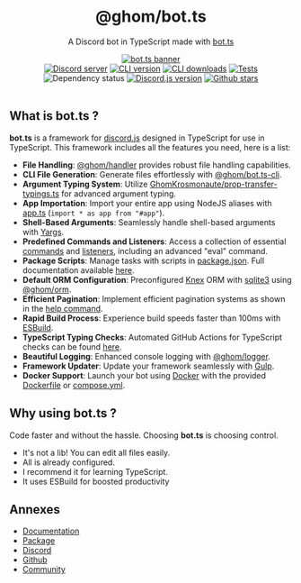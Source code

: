 <div align="center">
  <h1> @ghom/bot.ts </h1><p> A Discord bot in TypeScript made with <a href='https://ghom.gitbook.io/bot-ts/'>bot.ts</a> </p>
  <div class="banner">
    <a href="https://ghom.gitbook.io/bot-ts/">
      <img src="https://raw.githubusercontent.com/bot-ts/docs/master/.gitbook/assets/bot.ts-banner.png" alt="bot.ts banner"/>
    </a>
  </div>
  <div>
    <a href="https://discord.gg/3vC2XWK"><img src="https://img.shields.io/discord/507389389098188820?color=7289da&logo=discord&logoColor=white" alt="Discord server" /></a>
    <a href="https://www.npmjs.com/package/@ghom/bot.ts-cli"><img src="https://img.shields.io/npm/v/@ghom/bot.ts-cli.svg?maxAge=3600" alt="CLI version" /></a>
    <a href="https://www.npmjs.com/package/@ghom/bot.ts-cli"><img src="https://img.shields.io/npm/dm/@ghom/bot.ts-cli.svg?maxAge=3600" alt="CLI downloads" /></a>
    <a href="https://github.com/bot-ts/framework/actions/workflows/tests.native.yml"><img src="https://github.com/bot-ts/framework/actions/workflows/tests.native.yml/badge.svg?branch=master" alt="Tests" /></a>
    <img alt="Dependency status" src="https://img.shields.io/librariesio/github/bot-ts/framework">
    <a href="https://www.npmjs.com/package/discord.js"><img src="https://img.shields.io/npm/v/discord.js?label=discord.js" alt="Discord.js version" /></a>
    <a href="https://github.com/bot-ts/framework"><img alt="Github stars" src="https://img.shields.io/github/stars/bot-ts/framework?color=black&logo=github"></a>
  </div>
</div>

<br/>

## What is bot.ts ?

**bot.ts** is a framework for [discord.js](https://discord.js.org/#/) designed in TypeScript for use in TypeScript. This framework includes all the features you need, here is a list:

- **File Handling**: [@ghom/handler](https://www.npmjs.com/package/@ghom/handler) provides robust file handling capabilities.
- **CLI File Generation**: Generate files effortlessly with [@ghom/bot.ts-cli](https://www.npmjs.com/package/@ghom/bot.ts-cli).
- **Argument Typing System**: Utilize [GhomKrosmonaute/prop-transfer-typings.ts](https://gist.github.com/GhomKrosmonaute/00da4eb3e8ac48a751602288fcf71835) for advanced argument typing.
- **App Importation**: Import your entire app using NodeJS aliases with [app.ts](https://github.com/bot-ts/framework/blob/master/src/app.ts) (`import * as app from "#app"`).
- **Shell-Based Arguments**: Seamlessly handle shell-based arguments with [Yargs](http://yargs.js.org/).
- **Predefined Commands and Listeners**: Access a collection of essential [commands](https://github.com/bot-ts/framework/blob/master/src/commands) and [listeners](https://github.com/bot-ts/framework/blob/master/src/listeners), including an advanced "eval" command.
- **Package Scripts**: Manage tasks with scripts in [package.json](https://github.com/bot-ts/framework/blob/master/package.json). Full documentation available [here](https://ghom.gitbook.io/bot-ts/command-line/overview).
- **Default ORM Configuration**: Preconfigured [Knex](http://knexjs.org/) ORM with [sqlite3](https://www.npmjs.com/package/sqlite3) using [@ghom/orm](https://www.npmjs.com/package/@ghom/orm).
- **Efficient Pagination**: Implement efficient pagination systems as shown in the [help command](https://github.com/bot-ts/framework/blob/master/src/commands/help.native.ts#L34).
- **Rapid Build Process**: Experience build speeds faster than 100ms with [ESBuild](https://esbuild.github.io).
- **TypeScript Typing Checks**: Automated GitHub Actions for TypeScript checks can be found [here](https://github.com/bot-ts/framework/blob/master/.github/workflows/test.yml).
- **Beautiful Logging**: Enhanced console logging with [@ghom/logger](https://www.npmjs.com/package/@ghom/logger).
- **Framework Updater**: Update your framework seamlessly with [Gulp](https://gulpjs.com/).
- **Docker Support**: Launch your bot using [Docker](https://www.docker.com) with the provided [Dockerfile](https://github.com/bot-ts/framework/blob/master/Dockerfile) or [compose.yml](https://github.com/bot-ts/framework/blob/master/compose.yml).

## Why using bot.ts ?

Code faster and without the hassle. Choosing **bot.ts** is choosing control.

* It's not a lib! You can edit all files easily.
* All is already configured.
* I recommend it for learning TypeScript.
* It uses ESBuild for boosted productivity

## Annexes

* [Documentation](https://ghom.gitbook.io/bot-ts/)
* [Package](https://www.npmjs.com/package/@ghom/bot.ts-cli)
* [Discord](https://discord.gg/kYxDWWQJ8q)
* [Github](https://github.com/bot-ts)
* [Community](https://discord.gg/3vC2XWK)

